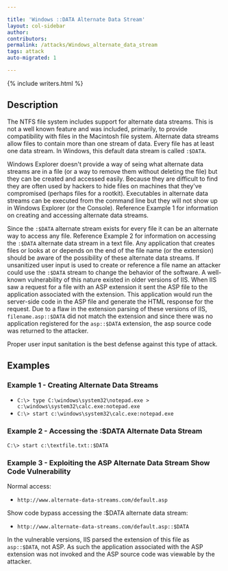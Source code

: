 ```yaml
---

title: 'Windows ::DATA Alternate Data Stream'
layout: col-sidebar
author:
contributors: 
permalink: /attacks/Windows_alternate_data_stream
tags: attack
auto-migrated: 1

---
```


{% include writers.html %}

## Description

The NTFS file system includes support for alternate data streams. This
is not a well known feature and was included, primarily, to provide
compatibility with files in the Macintosh file system. Alternate data
streams allow files to contain more than one stream of data. Every file
has at least one data stream. In Windows, this default data stream is
called `:$DATA`.

Windows Explorer doesn't provide a way of seing what alternate data
streams are in a file (or a way to remove them without deleting the
file) but they can be created and accessed easily. Because they are
difficult to find they are often used by hackers to hide files on
machines that they've compromised (perhaps files for a rootkit).
Executables in alternate data streams can be executed from the command
line but they will not show up in Windows Explorer (or the Console).
Reference Example 1 for information on creating and accessing alternate
data streams.

Since the `:$DATA` alternate stream exists for every file it can be an
alternate way to access any file. Reference Example 2 for information on
accessing the `:$DATA` alternate data stream in a text file. Any
application that creates files or looks at or depends on the end of the
file name (or the extension) should be aware of the possibility of these
alternate data streams. If unsanitized user input is used to create or
reference a file name an attacker could use the `:$DATA` stream to change
the behavior of the software. A well-known vulnerability of this nature
existed in older versions of IIS. When IIS saw a request for a file with
an ASP extension it sent the ASP file to the application associated with
the extension. This application would run the server-side code in the
ASP file and generate the HTML response for the request. Due to a flaw
in the extension parsing of these versions of IIS, `filename.asp::$DATA`
did not match the extension and since there was no application
registered for the `asp::$DATA` extension, the asp source code was
returned to the attacker.

Proper user input sanitation is the best defense against this type of
attack.

## Examples

### Example 1 - Creating Alternate Data Streams

- `C:\> type C:\windows\system32\notepad.exe > c:\windows\system32\calc.exe:notepad.exe`
- `C:\> start c:\windows\system32\calc.exe:notepad.exe`

### Example 2 - Accessing the :$DATA Alternate Data Stream

`C:\> start c:\textfile.txt::$DATA`

### Example 3 - Exploiting the ASP Alternate Data Stream Show Code Vulnerability

Normal access:
- `http://www.alternate-data-streams.com/default.asp`

Show code bypass accessing the :$DATA alternate data stream:
- `http://www.alternate-data-streams.com/default.asp::$DATA`

In the vulnerable versions, IIS parsed the extension of this file as
`asp::$DATA`, not ASP. As such the application associated with the ASP
extension was not invoked and the ASP source code was viewable by the
attacker.

